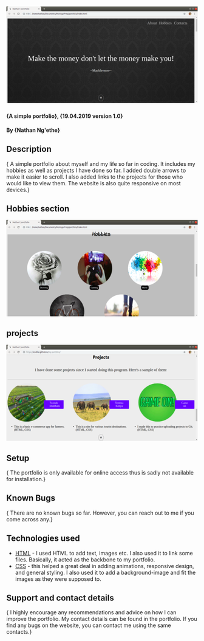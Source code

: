 # ![Nathan's portfolio](Images/Landing.png)
#### {A simple portfolio}, {19.04.2019 version 1.0}
#### By **{Nathan Ng'ethe}**
## Description
{ A simple portfolio about myself and my life so far in coding. It includes my hobbies as well as projects I have done so far. I added double arrows to make it easier to scroll. I also added links to the projects for those who would like to view them. The website is also quite responsive on most devices.}

## Hobbies section
![](Images/Hobbies.png)
## projects
![](Images/Projects.png)

## Setup
{ The portfolio is only available for online access thus is sadly not available for installation.}

## Known Bugs
{ There are no known bugs so far. However, you can reach out to me if you come across any.}

## Technologies used

- [HTML](https://www.w3schools.com/htmL/html_intro.asp) - I used HTML to add text, images etc. I also used it to link some files. Basically, it acted as the backbone to my portfolio.
- [CSS](https://www.w3schools.com/css/) - this helped a great deal in adding animations, responsive design, and general styling. I also used it to add a background-image and fit the images as they were supposed to.

## Support and contact details
{ I highly encourage any recommendations and advice on how I can improve the portfolio. My contact details can be found in the portfolio. If you find any bugs on the website, you can contact me using the same contacts.}
